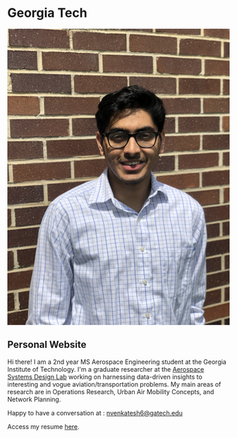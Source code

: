 # Georgia Tech

![My photo](photo.jpg)

## Personal Website

Hi there! I am a 2nd year MS Aerospace Engineering student at the Georgia Institute of Technology. I'm a graduate researcher at the [Aerospace Systems Design Lab](http://www.asdl.gatech.edu/Research_Areas.html) working on harnessing data-driven insights to interesting and vogue aviation/transportation problems. My main areas of research are in Operations Research, Urban Air Mobility Concepts, and Network Planning.


Happy to have a conversation at : <nvenkatesh6@gatech.edu>

Access my resume [here](resume.pdf).
